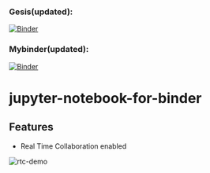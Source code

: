 ### Gesis(updated):

[![Binder](https://notebooks.gesis.org/binder/badge_logo.svg)](https://notebooks.gesis.org/binder/v2/gh/theRoboxx/jupyter-notebook-for-binder/main?urlpath=lab)

### Mybinder(updated):

[![Binder](https://mybinder.org/badge_logo.svg)](https://mybinder.org/v2/gh/theRoboxx/jupyter-notebook-for-binder/main?urlpath=lab)

# jupyter-notebook-for-binder

## Features

- Real Time Collaboration enabled

![rtc-demo](https://user-images.githubusercontent.com/591645/117701750-e6940280-b1c7-11eb-92e6-2ce0331febeb.gif)
